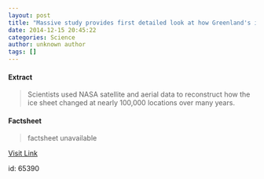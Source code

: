 ```yaml
---
layout: post
title: "Massive study provides first detailed look at how Greenland's ice is vanishing"
date: 2014-12-15 20:45:22
categories: Science
author: unknown author
tags: []
---
```



#### Extract
>Scientists used NASA satellite and aerial data to reconstruct how the ice sheet changed at nearly 100,000 locations over many years.

#### Factsheet
>factsheet unavailable

[Visit Link](http://feeds.sciencedaily.com/~r/sciencedaily/~3/CkWDl7V9bEo/141215154522.htm)

id:   65390
